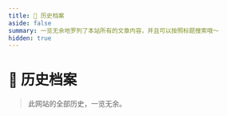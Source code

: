 ```yaml
---
title: 📃 历史档案
aside: false
summary: 一览无余地罗列了本站所有的文章内容，并且可以按照标题搜索哦～
hidden: true
---
```


<script setup>
import HistoryList from "@/components/HistoryList.vue"
</script>

# 🤔️ 历史档案

> 此网站的全部历史，一览无余。

<HistoryList />
